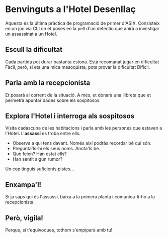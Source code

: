 # Benvinguts a l'Hotel Desenllaç
Aquesta és la última pràctica de programació de primer d'ASIX. Consisteix en un joc via CLI on et poses en la pell d'un detectiu que anirà a investigar un assassinat a un Hotel.
## Escull la dificultat
Cada partida pot durar bastanta estona. Està recomanat jugar en dificultat Fàcil, però, si ets una mica masoquista, pots provar la dificultat Dificil.
## Parla amb la recepcionista
Et posarà al corrent de la situació. A més, et donarà una llibreta que et permetrà apuntar dades sobre els sospitosos.
## Explora l'Hotel i interroga als sospitosos
Visita cadascuna de les habitacions i parla amb les persones que estaven a l'Hotel. L'**assassí** es troba entre ells.
* Observa a qui tens davant. Només així podràs recordar bé qui són.
* Pregunta'ls-hi els seus noms. Anota'ls bé.
* Què feien? Han estat ells?
* Han sentit algun rumor?

Un cop tinguis suficients pistes...
## Enxampa'l!
Si ja saps qui és l'assassí, baixa a la primera planta i comunica-li-ho a la recepcionista. 
## Però, vigila! 
Perque, si t'equivoques, tothom s'empiparà amb tu!
